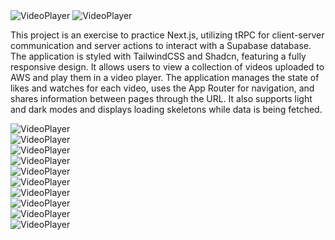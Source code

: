 <img class="hidden dark:block rounded-lg" src="/assets/videoPlayer/vp_11.png" alt="VideoPlayer">
<img class="block dark:hidden rounded-lg" src="/assets/videoPlayer/vp_5.png" alt="VideoPlayer">

This project is an exercise to practice Next.js, utilizing tRPC for client-server communication and server actions to
interact with a Supabase database. The application is styled with TailwindCSS and Shadcn, featuring a fully responsive
design. It allows users to view a collection of videos uploaded to AWS and play them in a video player. The application
manages the state of likes and watches for each video, uses the App Router for navigation, and shares information
between pages through the URL. It also supports light and dark modes and displays loading skeletons while data is being
fetched.


 <div class="slider dark:hidden mx-auto mt-6 ">
        <div class="slides">
            <div> <img  src="/assets/videoPlayer/vp_1.png" alt="VideoPlayer"></div>
            <div ><img src="/assets/videoPlayer/vp_2.png" alt="VideoPlayer"></div>
            <div ><img  src="/assets/videoPlayer/vp_3.png" alt="VideoPlayer"></div>
           <div> <img   src="/assets/videoPlayer/vp_4.png" alt="VideoPlayer"></div>
            <div ><img  src="/assets/videoPlayer/vp_6.png" alt="VideoPlayer"></div>
        </div>
</div>
 <div class="slider hidden dark:block mx-auto mt-6">
        <div class="slides">
            <div> <img  src="/assets/videoPlayer/vp_7.png" alt="VideoPlayer"></div>
            <div ><img src="/assets/videoPlayer/vp_8.png" alt="VideoPlayer"></div>
            <div ><img  src="/assets/videoPlayer/vp_9.png" alt="VideoPlayer"></div>
           <div> <img   src="/assets/videoPlayer/vp_10.png" alt="VideoPlayer"></div>
            <div ><img  src="/assets/videoPlayer/vp_12.png" alt="VideoPlayer"></div>
        </div>
</div>





